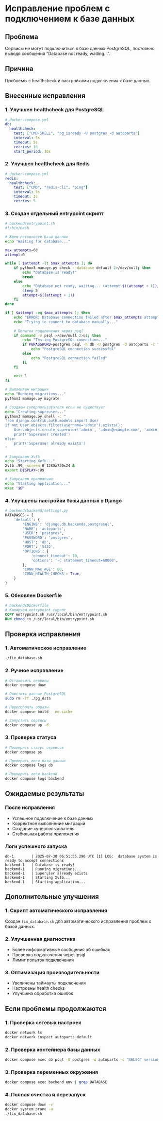 # Исправление проблем с подключением к базе данных

## Проблема
Сервисы не могут подключиться к базе данных PostgreSQL, постоянно выводя сообщения "Database not ready, waiting...".

## Причина
Проблемы с healthcheck и настройками подключения к базе данных.

## Внесенные исправления

### 1. Улучшен healthcheck для PostgreSQL
```yaml
# docker-compose.yml
db:
  healthcheck:
    test: ["CMD-SHELL", "pg_isready -U postgres -d autoparts"]
    interval: 5s
    timeout: 5s
    retries: 10
    start_period: 10s
```

### 2. Улучшен healthcheck для Redis
```yaml
# docker-compose.yml
redis:
  healthcheck:
    test: ["CMD", "redis-cli", "ping"]
    interval: 5s
    timeout: 3s
    retries: 5
```

### 3. Создан отдельный entrypoint скрипт
```bash
# backend/entrypoint.sh
#!/bin/bash

# Ждем готовности базы данных
echo "Waiting for database..."

max_attempts=60
attempt=0

while [ $attempt -lt $max_attempts ]; do
    if python3 manage.py check --database default 2>/dev/null; then
        echo "Database is ready!"
        break
    else
        echo "Database not ready, waiting... (attempt $((attempt + 1))/$max_attempts)"
        sleep 5
        attempt=$((attempt + 1))
    fi
done

if [ $attempt -eq $max_attempts ]; then
    echo "ERROR: Database connection failed after $max_attempts attempts"
    echo "Trying to connect to database manually..."
    
    # Попытка подключения через psql
    if command -v psql >/dev/null 2>&1; then
        echo "Testing PostgreSQL connection..."
        if PGPASSWORD=postgres psql -h db -U postgres -d autoparts -c "SELECT 1;" >/dev/null 2>&1; then
            echo "PostgreSQL connection successful"
        else
            echo "PostgreSQL connection failed"
        fi
    fi
    
    exit 1
fi

# Выполняем миграции
echo "Running migrations..."
python3 manage.py migrate

# Создаем суперпользователя если не существует
echo "Creating superuser..."
python3 manage.py shell -c "
from django.contrib.auth.models import User
if not User.objects.filter(username='admin').exists():
    User.objects.create_superuser('admin', 'admin@example.com', 'admin')
    print('Superuser created')
else:
    print('Superuser already exists')
"

# Запускаем Xvfb
echo "Starting Xvfb..."
Xvfb :99 -screen 0 1280x720x24 &
export DISPLAY=:99

# Запускаем приложение
echo "Starting application..."
exec "$@"
```

### 4. Улучшены настройки базы данных в Django
```python
# backend/backend/settings.py
DATABASES = {
    'default': {
        'ENGINE': 'django.db.backends.postgresql',
        'NAME': 'autoparts',
        'USER': 'postgres',
        'PASSWORD': 'postgres',
        'HOST': 'db',
        'PORT': '5432',
        'OPTIONS': {
            'connect_timeout': 10,
            'options': '-c statement_timeout=60000',
        },
        'CONN_MAX_AGE': 60,
        'CONN_HEALTH_CHECKS': True,
    }
}
```

### 5. Обновлен Dockerfile
```dockerfile
# backend/Dockerfile
# Копируем entrypoint скрипт
COPY entrypoint.sh /usr/local/bin/entrypoint.sh
RUN chmod +x /usr/local/bin/entrypoint.sh
```

## Проверка исправления

### 1. Автоматическое исправление
```bash
./fix_database.sh
```

### 2. Ручное исправление
```bash
# Остановить сервисы
docker compose down

# Очистить данные PostgreSQL
sudo rm -rf ./pg_data

# Пересобрать образы
docker compose build --no-cache

# Запустить сервисы
docker compose up -d
```

### 3. Проверка статуса
```bash
# Проверить статус сервисов
docker compose ps

# Проверить логи базы данных
docker compose logs db

# Проверить логи backend
docker compose logs backend
```

## Ожидаемые результаты

### После исправления
- Успешное подключение к базе данных
- Корректное выполнение миграций
- Создание суперпользователя
- Стабильная работа приложения

### Логи успешного запуска
```
db-1        | 2025-07-30 06:51:55.296 UTC [1] LOG:  database system is ready to accept connections
backend-1   | Database is ready!
backend-1   | Running migrations...
backend-1   | Superuser already exists
backend-1   | Starting Xvfb...
backend-1   | Starting application...
```

## Дополнительные улучшения

### 1. Скрипт автоматического исправления
Создан `fix_database.sh` для автоматического исправления проблем с базой данных.

### 2. Улучшенная диагностика
- Более информативные сообщения об ошибках
- Проверка подключения через psql
- Лимит попыток подключения

### 3. Оптимизация производительности
- Увеличены таймауты подключения
- Настроены health checks
- Улучшена обработка ошибок

## Если проблемы продолжаются

### 1. Проверка сетевых настроек
```bash
docker network ls
docker network inspect autoparts_default
```

### 2. Проверка контейнера базы данных
```bash
docker compose exec db psql -U postgres -d autoparts -c "SELECT version();"
```

### 3. Проверка переменных окружения
```bash
docker compose exec backend env | grep DATABASE
```

### 4. Полная очистка и перезапуск
```bash
docker compose down -v
docker system prune -a
./fix_database.sh
``` 